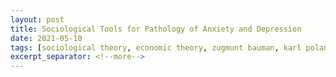 ```yaml
---
layout: post
title: Sociological Tools for Pathology of Anxiety and Depression
date: 2021-05-10
tags: [sociological theory, economic theory, zugmunt bauman, karl polanyi, liberalism, neo-liberalism, disembedded markets, anxiety, depression]
excerpt_separator: <!--more-->
---
```


<br><br>
<p align="justify">


<!--more-->




</p>

